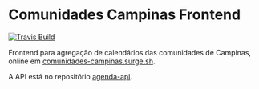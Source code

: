 # Comunidades Campinas Frontend

[![Travis Build][travis-image]][travis-url]

Frontend para agregação de calendários das comunidades de Campinas, online em [comunidades-campinas.surge.sh](https://comunidades-campinas.surge.sh/).

A API está no repositório [agenda-api](https://github.com/comunidadescampinas/agenda-api).

[travis-url]: https://travis-ci.org/comunidadescampinas/agenda-front
[travis-image]: https://api.travis-ci.org/comunidadescampinas/agenda-front.svg

